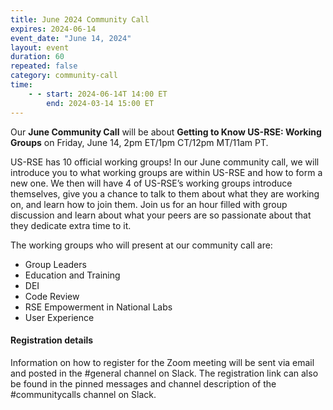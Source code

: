 ```yaml
---
title: June 2024 Community Call
expires: 2024-06-14
event_date: "June 14, 2024"
layout: event
duration: 60
repeated: false
category: community-call
time:
    - - start: 2024-06-14T 14:00 ET
        end: 2024-03-14 15:00 ET
---
```


Our **June Community Call** will be about **Getting to Know US-RSE: Working Groups** on Friday, June 14, 2pm ET/1pm CT/12pm MT/11am PT.

US-RSE has 10 official working groups! In our June community call, we will introduce you to what working groups are within US-RSE and how to form a new one. We then will have 4 of US-RSE’s working groups introduce themselves, give you a chance to talk to them about what they are working on, and learn how to join them. Join us for an hour filled with group discussion and learn about what your peers are so passionate about that they dedicate extra time to it.

The working groups who will present at our community call are:
- Group Leaders
- Education and Training 
- DEI 
- Code Review 
- RSE Empowerment in National Labs 
- User Experience



#### Registration details
Information on how to register for the Zoom meeting will be sent via email
and posted in the #general channel on Slack. The registration link can also be found in the pinned messages and channel description of the #communitycalls channel on Slack.
